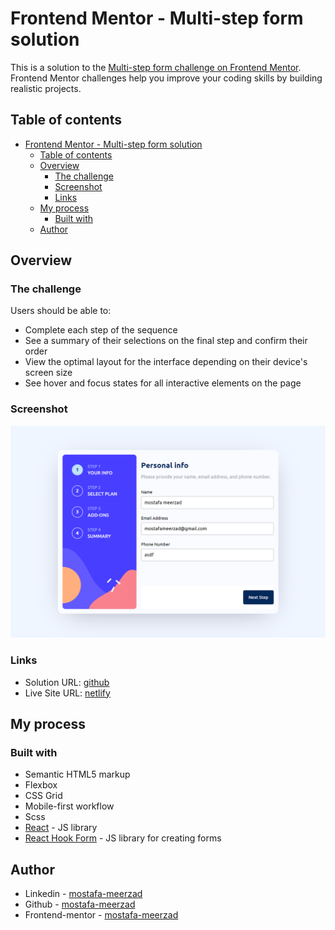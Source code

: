 # Frontend Mentor - Multi-step form solution

This is a solution to the [Multi-step form challenge on Frontend Mentor](https://www.frontendmentor.io/challenges/multistep-form-YVAnSdqQBJ). Frontend Mentor challenges help you improve your coding skills by building realistic projects.

## Table of contents

- [Frontend Mentor - Multi-step form solution](#frontend-mentor---multi-step-form-solution)
  - [Table of contents](#table-of-contents)
  - [Overview](#overview)
    - [The challenge](#the-challenge)
    - [Screenshot](#screenshot)
    - [Links](#links)
  - [My process](#my-process)
    - [Built with](#built-with)
  - [Author](#author)

## Overview

### The challenge

Users should be able to:

- Complete each step of the sequence
- See a summary of their selections on the final step and confirm their order
- View the optimal layout for the interface depending on their device's screen size
- See hover and focus states for all interactive elements on the page

### Screenshot

![screenshot](./screenshot.png)

### Links

- Solution URL: [github](https://github.com/mostafa-meerzad/multi-step-form.git)
- Live Site URL: [netlify](https://65474dc917130a24e7ac7ab8--joyful-hummingbird-5544d6.netlify.app/)

## My process

### Built with

- Semantic HTML5 markup
- Flexbox
- CSS Grid
- Mobile-first workflow
- Scss
- [React](https://reactjs.org/) - JS library
- [React Hook Form](https://www.react-hook-form.com/) - JS library for creating forms

## Author

- Linkedin - [mostafa-meerzad](https://linkedin.com/in/mostafa-meerzad-a753371b7)
- Github - [mostafa-meerzad](https://github.com/mostafa-meerzad)
- Frontend-mentor - [mostafa-meerzad](https://www.frontendmentor.io/profile/mostafa-meerzad)
